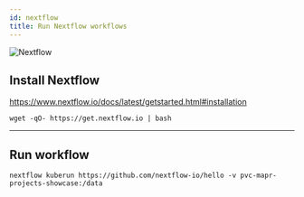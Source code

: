 ```yaml
---
id: nextflow
title: Run Nextflow workflows
---
```


![Nextflow](/dsri-documentation/img/nextflow_logo.png)

## Install Nextflow

https://www.nextflow.io/docs/latest/getstarted.html#installation

```shell
wget -qO- https://get.nextflow.io | bash
```

---

## Run workflow

```shell
nextflow kuberun https://github.com/nextflow-io/hello -v pvc-mapr-projects-showcase:/data
```